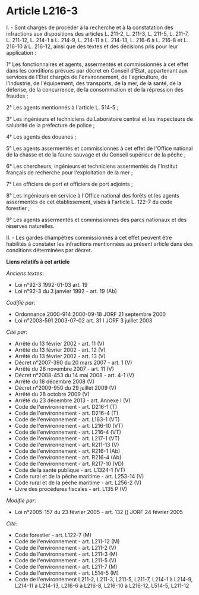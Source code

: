 # Article L216-3

I. - Sont chargés de procéder à la recherche et à la constatation des infractions aux dispositions des articles L. 211-2, L.
211-3, L. 211-5, L. 211-7, L. 211-12, L. 214-1 à L. 214-9, L. 214-11 à L. 214-13, L. 216-6 à L. 216-8 et L. 216-10 à L.
216-12, ainsi que des textes et des décisions pris pour leur application :

1° Les fonctionnaires et agents, assermentés et commissionnés à cet effet dans les conditions prévues par décret en Conseil
d'Etat, appartenant aux services de l'Etat chargés de l'environnement, de l'agriculture, de l'industrie, de l'équipement, des
transports, de la mer, de la santé, de la défense, de la concurrence, de la consommation et de la répression des fraudes ;

2° Les agents mentionnés à l'article L. 514-5 ;

3° Les ingénieurs et techniciens du Laboratoire central et les inspecteurs de salubrité de la préfecture de police ;

4° Les agents des douanes ;

5° Les agents assermentés et commissionnés à cet effet de l'Office national de la chasse et de la faune sauvage et du Conseil
supérieur de la pêche ;

6° Les chercheurs, ingénieurs et techniciens assermentés de l'Institut français de recherche pour l'exploitation de la mer ;

7° Les officiers de port et officiers de port adjoints ;

8° Les ingénieurs en service à l'Office national des forêts et les agents assermentés de cet établissement, visés à l'article
L. 122-7 du code forestier ;

9° Les agents assermentés et commissionnés des parcs nationaux et des réserves naturelles.

II. - Les gardes champêtres commissionnés à cet effet peuvent être habilités à constater les infractions mentionnées au
présent article dans des conditions déterminées par décret.

**Liens relatifs à cet article**

_Anciens textes_:

  - Loi n°92-3 1992-01-03 art. 19
  - Loi n°92-3 du 3 janvier 1992 - art. 19 (Ab)

_Codifié par_:

  - Ordonnance 2000-914 2000-09-18 JORF 21 septembre 2000
  - Loi n°2003-591 2003-07-02 art. 31 I JORF 3 juillet 2003

_Cité par_:

  - Arrêté du 13 février 2002 - art. 11 (V)
  - Arrêté du 13 février 2002 - art. 12 (V)
  - Arrêté du 13 février 2002 - art. 13 (V)
  - Décret n°2007-390 du 20 mars 2007 - art. 1 (V)
  - Arrêté du 28 novembre 2007 - art. 11 (V)
  - Décret n°2008-453 du 14 mai 2008 - art. 4-1 (V)
  - Arrêté du 18 décembre 2008 (V)
  - Décret n°2009-950 du 29 juillet 2009 (V)
  - Arrêté du 28 octobre 2009 (V)
  - Arrêté du 23 décembre 2013 - art. Annexe I (V)
  - Code de l'environnement - art. D216-1 (T)
  - Code de l'environnement - art. D216-4 (T)
  - Code de l'environnement - art. L163-1 (VT)
  - Code de l'environnement - art. L216-10 (VT)
  - Code de l'environnement - art. L216-4 (VT)
  - Code de l'environnement - art. L217-1 (VT)
  - Code de l'environnement - art. R211-13 (V)
  - Code de l'environnement - art. R216-1 (Ab)
  - Code de l'environnement - art. R216-4 (Ab)
  - Code de l'environnement - art. R217-10 (VD)
  - Code de la santé publique - art. L1324-1 (VT)
  - Code rural et de la pêche maritime - art. L253-14 (V)
  - Code rural et de la pêche maritime - art. L256-2 (V)
  - Livre des procédures fiscales - art. L135 P (V)

_Modifié par_:

  - Loi n°2005-157 du 23 février 2005 - art. 132 () JORF 24 février 2005

_Cite_:

  - Code forestier - art. L122-7 (M)
  - Code de l'environnement - art. L211-12 (M)
  - Code de l'environnement - art. L211-2 (V)
  - Code de l'environnement - art. L211-3 (M)
  - Code de l'environnement - art. L211-5 (V)
  - Code de l'environnement - art. L211-7 (M)
  - Code de l'environnement - art. L514-5 (M)
  - Code de l'environnement L211-2, L211-3, L211-5, L211-7, L214-1 à L214-9, L214-11 à L214-13, L216-6 à L216-8, L216-10 à L216-12, L514-5, L211-12
